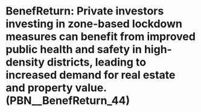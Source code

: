 # BenefReturn: __Private investors investing in zone-based lockdown measures can benefit from improved public health and safety in high-density districts, leading to increased demand for real estate and property value.__ (PBN__BenefReturn_44)

